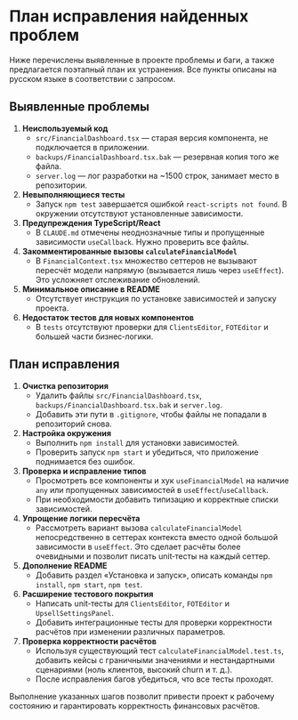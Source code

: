 # План исправления найденных проблем

Ниже перечислены выявленные в проекте проблемы и баги, а также предлагается поэтапный план их устранения. Все пункты описаны на русском языке в соответствии с запросом.

## Выявленные проблемы

1. **Неиспользуемый код**
   - `src/FinancialDashboard.tsx` — старая версия компонента, не подключается в приложении.
   - `backups/FinancialDashboard.tsx.bak` — резервная копия того же файла.
   - `server.log` — лог разработки на ~1500 строк, занимает место в репозитории.
2. **Невыполняющиеся тесты**
   - Запуск `npm test` завершается ошибкой `react-scripts not found`. В окружении отсутствуют установленные зависимости.
3. **Предупреждения TypeScript/React**
   - В `CLAUDE.md` отмечены неоднозначные типы и пропущенные зависимости `useCallback`. Нужно проверить все файлы.
4. **Закомментированные вызовы `calculateFinancialModel`**
   - В `FinancialContext.tsx` множество сеттеров не вызывают пересчёт модели напрямую (вызывается лишь через `useEffect`). Это усложняет отслеживание обновлений.
5. **Минимальное описание в README**
   - Отсутствует инструкция по установке зависимостей и запуску проекта.
6. **Недостаток тестов для новых компонентов**
   - В `tests` отсутствуют проверки для `ClientsEditor`, `FOTEditor` и большей части бизнес‑логики.

## План исправления

1. **Очистка репозитория**
   - Удалить файлы `src/FinancialDashboard.tsx`, `backups/FinancialDashboard.tsx.bak` и `server.log`.
   - Добавить эти пути в `.gitignore`, чтобы файлы не попадали в репозиторий снова.
2. **Настройка окружения**
   - Выполнить `npm install` для установки зависимостей.
   - Проверить запуск `npm start` и убедиться, что приложение поднимается без ошибок.
3. **Проверка и исправление типов**
   - Просмотреть все компоненты и хук `useFinancialModel` на наличие `any` или пропущенных зависимостей в `useEffect`/`useCallback`.
   - При необходимости добавить типизацию и корректные списки зависимостей.
4. **Упрощение логики пересчёта**
   - Рассмотреть вариант вызова `calculateFinancialModel` непосредственно в сеттерах контекста вместо одной большой зависимости в `useEffect`. Это сделает расчёты более очевидными и позволит писать unit‑тесты на каждый сеттер.
5. **Дополнение README**
   - Добавить раздел «Установка и запуск», описать команды `npm install`, `npm start`, `npm test`.
6. **Расширение тестового покрытия**
   - Написать unit‑тесты для `ClientsEditor`, `FOTEditor` и `UpsellSettingsPanel`.
   - Добавить интеграционные тесты для проверки корректности расчётов при изменении различных параметров.
7. **Проверка корректности расчётов**
   - Используя существующий тест `calculateFinancialModel.test.ts`, добавить кейсы с граничными значениями и нестандартными сценариями (ноль клиентов, высокий churn и т. д.).
   - После исправления багов убедиться, что все тесты проходят.

Выполнение указанных шагов позволит привести проект к рабочему состоянию и гарантировать корректность финансовых расчётов.
